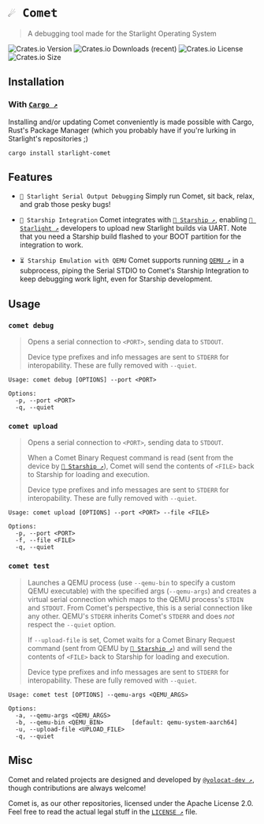 # `☄️ Comet`

> A debugging tool made for the Starlight Operating System

![Crates.io Version](https://img.shields.io/crates/v/starlight-comet?style=for-the-badge)
![Crates.io Downloads (recent)](https://img.shields.io/crates/dr/starlight-comet?style=for-the-badge)
![Crates.io License](https://img.shields.io/crates/l/starlight-comet?style=for-the-badge)
![Crates.io Size](https://img.shields.io/crates/size/starlight-comet?style=for-the-badge)

## Installation

### With [`Cargo ↗`](https://github.com/rust-lang/cargo)

Installing and/or updating Comet conveniently is made possible with Cargo, Rust's Package Manager (which you probably have if you're lurking in Starlight's repositories ;)

```
cargo install starlight-comet
```

## Features

* `🐛 Starlight Serial Output Debugging`
Simply run Comet, sit back, relax, and grab those pesky bugs!

* `🚀 Starship Integration`
Comet integrates with [`🚀 Starship ↗`](https://github.com/StarlightConsole/Starship), enabling [`🌟 Starlight ↗`](https://github.com/StarlightConsole/Starlight) developers to upload new Starlight builds via UART. Note that you need a Starship build flashed to your BOOT partition for the integration to work.

* `⏳ Starship Emulation with QEMU`
Comet supports running [`QEMU ↗`](https://github.com/qemu/qemu) in a subprocess, piping the Serial STDIO to Comet's Starship Integration to keep debugging work light, even for Starship development.

## Usage

### `comet debug`

> Opens a serial connection to `<PORT>`, sending data to `STDOUT`.
>
> Device type prefixes and info messages are sent to `STDERR` for interopability. These are fully removed with `--quiet`.

```
Usage: comet debug [OPTIONS] --port <PORT>

Options:
  -p, --port <PORT>
  -q, --quiet
```

### `comet upload`

> Opens a serial connection to `<PORT>`, sending data to `STDOUT`.
>
> When a Comet Binary Request command is read (sent from the device by [`🚀 Starship ↗`](https://github.com/StarlightConsole/Starship)), Comet will send the contents of `<FILE>` back to Starship for loading and execution.
> 
> Device type prefixes and info messages are sent to `STDERR` for interopability. These are fully removed with `--quiet`.

```
Usage: comet upload [OPTIONS] --port <PORT> --file <FILE>

Options:
  -p, --port <PORT>
  -f, --file <FILE>
  -q, --quiet
```

### `comet test`

> Launches a QEMU process (use `--qemu-bin` to specify a custom QEMU executable) with the specified args (`--qemu-args`) and creates a virtual serial connection which maps to the QEMU process's `STDIN` and `STDOUT`.
> From Comet's perspective, this is a serial connection like any other. QEMU's `STDERR` inherits Comet's `STDERR` and does *not* respect the `--quiet` option.
>
> If `--upload-file` is set, Comet waits for a Comet Binary Request command (sent from QEMU by [`🚀 Starship ↗`](https://github.com/StarlightConsole/Starship)) and will send the contents of `<FILE>` back to Starship for loading and execution.
>
> Device type prefixes and info messages are sent to `STDERR` for interopability. These are fully removed with `--quiet`.

```
Usage: comet test [OPTIONS] --qemu-args <QEMU_ARGS>

Options:
  -a, --qemu-args <QEMU_ARGS>
  -b, --qemu-bin <QEMU_BIN>        [default: qemu-system-aarch64]
  -u, --upload-file <UPLOAD_FILE>
  -q, --quiet
```

## Misc

Comet and related projects are designed and developed by [`@yolocat-dev ↗`](https://github.com/yolocat-dev), though contributions are always welcome!

Comet is, as our other repositories, licensed under the Apache License 2.0. Feel free to read the actual legal stuff in the [`LICENSE ↗`](https://github.com/StarlightConsole/Comet/blob/main/LICENSE) file.

